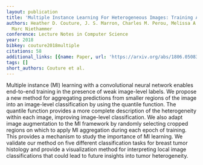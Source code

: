 ```yaml
---
layout: publication
title: 'Multiple Instance Learning For Heterogeneous Images: Training A CNN For Histopathology'
authors: Heather D. Couture, J. S. Marron, Charles M. Perou, Melissa A. Troester,
  Marc Niethammer
conference: Lecture Notes in Computer Science
year: 2018
bibkey: couture2018multiple
citations: 58
additional_links: [{name: Paper, url: 'https://arxiv.org/abs/1806.05083'}]
tags: []
short_authors: Couture et al.
---
```

Multiple instance (MI) learning with a convolutional neural network enables
end-to-end training in the presence of weak image-level labels. We propose a
new method for aggregating predictions from smaller regions of the image into
an image-level classification by using the quantile function. The quantile
function provides a more complete description of the heterogeneity within each
image, improving image-level classification. We also adapt image augmentation
to the MI framework by randomly selecting cropped regions on which to apply MI
aggregation during each epoch of training. This provides a mechanism to study
the importance of MI learning. We validate our method on five different
classification tasks for breast tumor histology and provide a visualization
method for interpreting local image classifications that could lead to future
insights into tumor heterogeneity.